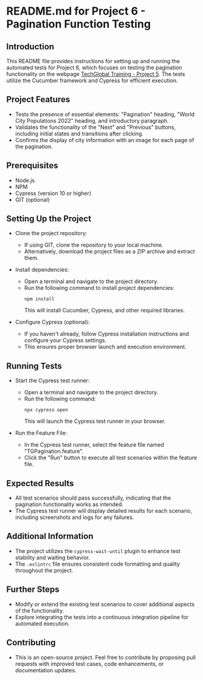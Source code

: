 # README.md for Project 6 - Pagination Function Testing

## Introduction

This README file provides instructions for setting up and running the automated tests for Project 6, which focuses on testing the pagination functionality on the webpage [TechGlobal Training - Project 5](https://techglobal-training.com/frontend/project-5). The tests utilize the Cucumber framework and Cypress for efficient execution.

## Project Features

- Tests the presence of essential elements: "Pagination" heading, "World City Populations 2022" heading, and introductory paragraph.
- Validates the functionality of the "Next" and "Previous" buttons, including initial states and transitions after clicking.
- Confirms the display of city information with an image for each page of the pagination.

## Prerequisites

- Node.js
- NPM
- Cypress (version 10 or higher)
- GIT (optional)

## Setting Up the Project

- Clone the project repository:
  - If using GIT, clone the repository to your local machine.
  - Alternatively, download the project files as a ZIP archive and extract them.

- Install dependencies:
  - Open a terminal and navigate to the project directory.
  - Run the following command to install project dependencies:
    ```
    npm install
    ```
    This will install Cucumber, Cypress, and other required libraries.

- Configure Cypress (optional):
  - If you haven't already, follow Cypress installation instructions and configure your Cypress settings.
  - This ensures proper browser launch and execution environment.

## Running Tests

- Start the Cypress test runner:
  - Open a terminal and navigate to the project directory.
  - Run the following command:
    ```
    npx cypress open
    ```
    This will launch the Cypress test runner in your browser.

- Run the Feature File:
  - In the Cypress test runner, select the feature file named "TGPagination.feature".
  - Click the "Run" button to execute all test scenarios within the feature file.

## Expected Results

- All test scenarios should pass successfully, indicating that the pagination functionality works as intended.
- The Cypress test runner will display detailed results for each scenario, including screenshots and logs for any failures.

## Additional Information

- The project utilizes the `cypress-wait-until` plugin to enhance test stability and waiting behavior.
- The `.eslintrc` file ensures consistent code formatting and quality throughout the project.

## Further Steps

- Modify or extend the existing test scenarios to cover additional aspects of the functionality.
- Explore integrating the tests into a continuous integration pipeline for automated execution.

## Contributing

- This is an open-source project. Feel free to contribute by proposing pull requests with improved test cases, code enhancements, or documentation updates.
